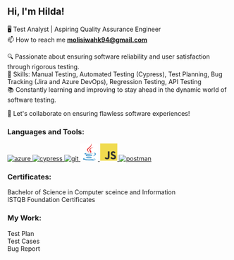 ## Hi, I'm Hilda!

🖥️ Test Analyst | Aspiring Quality Assurance Engineer<br/>
📫 How to reach me **molisiwahk94@gmail.com**<br/>

🔍 Passionate about ensuring software reliability and user satisfaction through rigorous testing.<br/>
🌟 Skills: Manual Testing, Automated Testing (Cypress), Test Planning, Bug Tracking (Jira and Azure DevOps), Regression Testing, API Testing<br/>
📚 Constantly learning and improving to stay ahead in the dynamic world of software testing.<br/>

💬 Let's collaborate on ensuring flawless software experiences!

<h3 align="left">Languages and Tools:</h3>
<p align="left"> <a href="https://azure.microsoft.com/en-in/" target="_blank" rel="noreferrer"> <img src="https://www.vectorlogo.zone/logos/microsoft_azure/microsoft_azure-icon.svg" alt="azure" width="40" height="40"/> </a> <a href="https://www.cypress.io" target="_blank" rel="noreferrer"> <img src="https://raw.githubusercontent.com/simple-icons/simple-icons/6e46ec1fc23b60c8fd0d2f2ff46db82e16dbd75f/icons/cypress.svg" alt="cypress" width="40" height="40"/> </a> <a href="https://git-scm.com/" target="_blank" rel="noreferrer"> <img src="https://www.vectorlogo.zone/logos/git-scm/git-scm-icon.svg" alt="git" width="40" height="40"/> </a> <a href="https://www.java.com" target="_blank" rel="noreferrer"> <img src="https://raw.githubusercontent.com/devicons/devicon/master/icons/java/java-original.svg" alt="java" width="40" height="40"/> </a> <a href="https://developer.mozilla.org/en-US/docs/Web/JavaScript" target="_blank" rel="noreferrer"> <img src="https://raw.githubusercontent.com/devicons/devicon/master/icons/javascript/javascript-original.svg" alt="javascript" width="40" height="40"/> </a> <a href="https://postman.com" target="_blank" rel="noreferrer"> <img src="https://www.vectorlogo.zone/logos/getpostman/getpostman-icon.svg" alt="postman" width="40" height="40"/> </a> </p>

<h3 align="left">Certificates:</h3>
Bachelor of Science in Computer sceince and Information<br/>
ISTQB Foundation Certificates

<h3 align="left">My Work:</h3>
Test Plan<br/>
Test Cases<br/>
Bug Report


